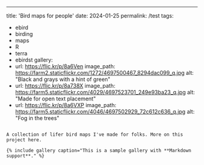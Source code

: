 ---
title: 'Bird maps for people'
date: 2024-01-25
permalink: /test
tags:
  - ebird
  - birding
  - maps
  - R
  - terra
  - ebirdst
gallery:
  - url: https://flic.kr/p/8a6Ven
    image_path: https://farm2.staticflickr.com/1272/4697500467_8294dac099_q.jpg
    alt: "Black and grays with a hint of green"
  - url: https://flic.kr/p/8a738X
    image_path: https://farm5.staticflickr.com/4029/4697523701_249e93ba23_q.jpg
    alt: "Made for open text placement"
  - url: https://flic.kr/p/8a6VXP
    image_path: https://farm5.staticflickr.com/4046/4697502929_72c612c636_q.jpg
    alt: "Fog in the trees"
```

A collection of lifer bird maps I've made for folks. More on this project here.

{% include gallery caption="This is a sample gallery with **Markdown support**." %}